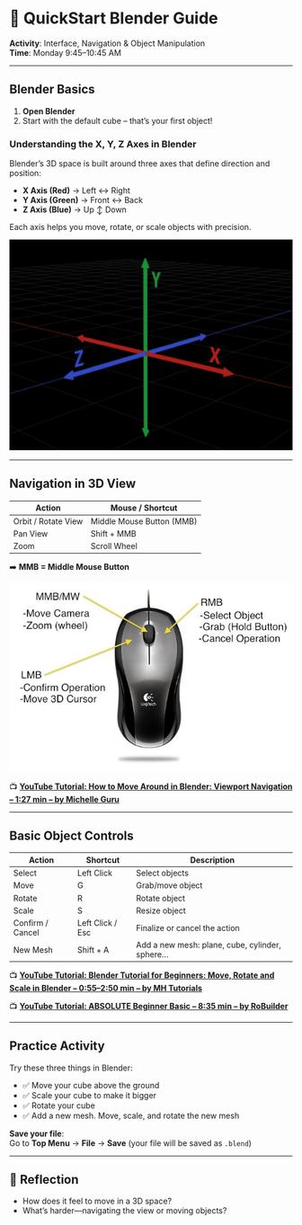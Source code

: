 # 🧱 QuickStart Blender Guide

**Activity**: Interface, Navigation & Object Manipulation  
**Time**: Monday 9:45–10:45 AM  

---

## Blender Basics

1. **Open Blender**
2. Start with the default cube – that’s your first object!

### Understanding the X, Y, Z Axes in Blender

Blender’s 3D space is built around three axes that define direction and position:

- **X Axis (Red)** → Left ↔ Right  
- **Y Axis (Green)** → Front ↔ Back  
- **Z Axis (Blue)** → Up ↕ Down  

Each axis helps you move, rotate, or scale objects with precision.

![X, Y, and Z axis graph](axis.png)


---

## Navigation in 3D View

| **Action**              | **Mouse / Shortcut**             |
|-------------------------|----------------------------------|
| Orbit / Rotate View     | Middle Mouse Button (MMB)        |
| Pan View                | Shift + MMB                      |
| Zoom                    | Scroll Wheel                     |


➡️ **MMB = Middle Mouse Button**

![Mouse](mouse.jpg)

<p>📺 <a href="https://www.youtube.com/watch?v=EPP4a0_P2vI" target="_blank"><strong>YouTube Tutorial: How to Move Around in Blender: Viewport Navigation – 1:27 min – by Michelle Guru</strong></a> </p>

---

## Basic Object Controls

| **Action**          | **Shortcut**        | **Description**                                         |
|---------------------|---------------------|---------------------------------------------------------|
| Select              | Left Click          | Select objects                                          |
| Move                | G                   | Grab/move object                                        |
| Rotate              | R                   | Rotate object                                           |
| Scale               | S                   | Resize object                                           |
| Confirm / Cancel    | Left Click / Esc    | Finalize or cancel the action                           |
| New Mesh            | Shift + A           | Add a new mesh: plane, cube, cylinder, sphere…         |


<p>📺 <a href="https://www.youtube.com/watch?v=TPrnSACiTJ4&t=55s" target="_blank"><strong>YouTube Tutorial: Blender Tutorial for Beginners: Move, Rotate and Scale in Blender – 0:55–2:50 min – by MH Tutorials</strong></a></p>

<p>📺 <a href="https://www.youtube.com/watch?v=JYj6e-72RDs" target="_blank"><strong>YouTube Tutorial: ABSOLUTE Beginner Basic – 8:35 min – by RoBuilder</strong></a></p>


---

## Practice Activity

Try these three things in Blender:

- ✅ Move your cube above the ground  
- ✅ Scale your cube to make it bigger  
- ✅ Rotate your cube  
- ✅ Add a new mesh. Move, scale, and rotate the new mesh  

**Save your file**:  
Go to **Top Menu** → **File** → **Save** (your file will be saved as `.blend`)

---

## 📝 Reflection

- How does it feel to move in a 3D space?  
- What’s harder—navigating the view or moving objects?
